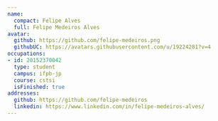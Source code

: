 ```yaml
---
name:
  compact: Felipe Alves
  full: Felipe Medeiros Alves
avatar:
  github: https://github.com/felipe-medeiros.png
  githubUC: https://avatars.githubusercontent.com/u/19224281?v=4
occupations:
- id: 20152370042
  type: student
  campus: ifpb-jp
  course: cstsi
  isFinished: true
addresses:
  github: https://github.com/felipe-medeiros
  linkedin: https://www.linkedin.com/in/felipe-medeiros-alves/
---
```

